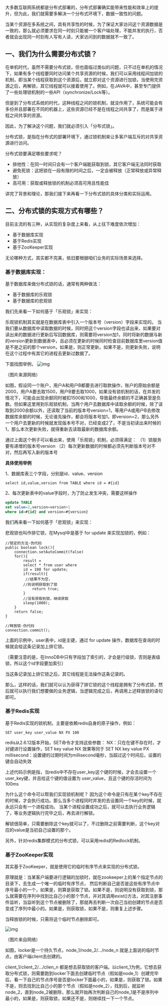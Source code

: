 大多数互联网系统都是分布式部署的，分布式部署确实能带来性能和效率上的提升，但为此，我们就需要多解决一个分布式环境下，数据一致性的问题。

当某个资源在多系统之间，具有共享性的时候，为了保证大家访问这个资源数据是一致的，那么就必须要求在同一时刻只能被一个客户端处理，不能并发的执行，否者就会出现同一时刻有人写有人读，大家访问到的数据就不一致了。
## 一、我们为什么需要分布式锁？
在单机时代，虽然不需要分布式锁，但也面临过类似的问题，只不过在单机的情况下，如果有多个线程要同时访问某个共享资源的时候，我们可以采用线程间加锁的机制，即当某个线程获取到这个资源后，就立即对这个资源进行加锁，当使用完资源之后，再解锁，其它线程就可以接着使用了。例如，在JAVA中，甚至专门提供了一些处理锁机制的一些API（synchronize/Lock等）。

但是到了分布式系统的时代，这种线程之间的锁机制，就没作用了，系统可能会有多份并且部署在不同的机器上，这些资源已经不是在线程之间共享了，而是属于进程之间共享的资源。

因此，为了解决这个问题，我们就必须引入「分布式锁」。

分布式锁，是指在分布式的部署环境下，通过锁机制来让多客户端互斥的对共享资源进行访问。

分布式锁要满足哪些要求呢？

- 排他性：在同一时间只会有一个客户端能获取到锁，其它客户端无法同时获取
- 避免死锁：这把锁在一段有限的时间之后，一定会被释放（正常释放或异常释放）
- 高可用：获取或释放锁的机制必须高可用且性能佳

讲完了背景和理论，那我们接下来再看一下分布式锁的具体分类和实际运用。

## 二、分布式锁的实现方式有哪些？
目前主流的有三种，从实现的复杂度上来看，从上往下难度依次增加：

- 基于数据库实现
- 基于Redis实现
- 基于ZooKeeper实现

无论哪种方式，其实都不完美，依旧要根据咱们业务的实际场景来选择。

### **基于数据库实现：**

基于数据库来做分布式锁的话，通常有两种做法：

- 基于数据库的乐观锁
- 基于数据库的悲观锁



我们先来看一下如何基于「乐观锁」来实现：

乐观锁机制其实就是在数据库表中引入一个版本号（version）字段来实现的。
当我们要从数据库中读取数据的时候，同时把这个version字段也读出来，如果要对读出来的数据进行更新后写回数据库，则需要将version加1，同时将新的数据与新的version更新到数据表中，且必须在更新的时候同时检查目前数据库里version值是不是之前的那个version，如果是，则正常更新。如果不是，则更新失败，说明在这个过程中有其它的进程去更新过数据了。

下面找图举例，
![img](https://mmbiz.qpic.cn/mmbiz_png/jgOJKOvxkeMkSfAg8y4Vjjnb9DtsATzck44VeDx0jY0EeztVVJBKoaoiapuCQ7AicIWKtPEiaxiacYCfDkOHfnmYzQ/640?wx_fmt=png&tp=webp&wxfrom=5&wx_lazy=1&wx_co=1)


（图片来源网络）

如图，假设同一个账户，用户A和用户B都要去进行取款操作，账户的原始余额是2000，用户A要去取1500，用户B要去取1000，如果没有锁机制的话，在并发的情况下，可能会出现余额同时被扣1500和1000，导致最终余额的不正确甚至是负数。但如果这里用到乐观锁机制，当两个用户去数据库中读取余额的时候，除了读取到2000余额以外，还读取了当前的版本号version=1，等用户A或用户B去修改数据库余额的时候，无论谁先操作，都会将版本号加1，即version=2，那么另外一个用户去更新的时候就发现版本号不对，已经变成2了，不是当初读出来时候的1，那么本次更新失败，就得重新去读取最新的数据库余额。

通过上面这个例子可以看出来，使用「乐观锁」机制，必须得满足：
（1）锁服务要有递增的版本号version
（2）每次更新数据的时候都必须先判断版本号对不对，然后再写入新的版本号

**具体使用举例**

1、数据库表三个字段，分别是id、value、version
 ```
 select id,value,version from TABLE where id = #{id}
 ```
 2、每次更新表中的value字段时，为了防止发生冲突，需要这样操作

```sql
update TABLE
set value=2,version=version+1
where id=#{id} and version=#{version}
```

我们再来看一下如何基于「悲观锁」来实现：

悲观锁也叫作排它锁，在Mysql中是基于 for update 来实现加锁的，例如：

```
//锁定的方法-伪代码
public boolean lock(){
    connection.setAutoCommit(false)
    for(){
        result = 
        select * from user where 
        id = 100 for update;
        if(result){
         //结果不为空，
        //则说明获取到了锁
            return true;
        }
        //没有获取到锁，继续获取
        sleep(1000);
    }
    return false;
}

//释放锁-伪代码
connection.commit();
```

上面的示例中，user表中，id是主键，通过 for update 操作，数据库在查询的时候就会给这条记录加上排它锁。


（需要注意的是，在InnoDB中只有字段加了索引的，才会是行级锁，否则是表级锁，所以这个id字段要加索引）

当这条记录加上排它锁之后，其它线程是无法操作这条记录的。

那么，这样的话，我们就可以认为获得了排它锁的这个线程是拥有了分布式锁，然后就可以执行我们想要做的业务逻辑，当逻辑完成之后，再调用上述释放锁的语句即可。

### **基于Redis实现**

基于Redis实现的锁机制，主要是依赖redis自身的原子操作，例如：

```redis
SET user_key user_value NX PX 100
```

redis从2.6.12版本开始，SET命令才支持这些参数：
NX：只在在键不存在时，才对键进行设置操作，SET key value NX 效果等同于 SET NX key value 
PX millisecond：设置键的过期时间为millisecond毫秒，当超过这个时间后，设置的键会自动失效

上述代码示例是指，当redis中不存在user_key这个键的时候，才会去设置一个user_key键，并且给这个键的值设置为 user_value，且这个键的存活时间为100ms

为什么这个命令可以帮我们实现锁机制呢？
因为这个命令是只有在某个key不存在的时候，才会执行成功。那么当多个进程同时并发的去设置同一个key的时候，就永远只会有一个进程成功。
当某个进程设置成功之后，就可以去执行业务逻辑了，等业务逻辑执行完毕之后，再去进行解锁。

解锁很简单，只需要删除这个key就可以了，不过删除之前需要判断，这个key对应的value是当初自己设置的那个。

另外，针对redis集群模式的分布式锁，可以采用redis的Redlock机制。

### **基于ZooKeeper实现**

其实基于ZooKeeper，就是使用它的临时有序节点来实现的分布式锁。

原理就是：当某客户端要进行逻辑的加锁时，就在zookeeper上的某个指定节点的目录下，去生成一个唯一的临时有序节点， 然后判断自己是否是这些有序节点中序号最小的一个，如果是，则算是获取了锁。如果不是，则说明没有获取到锁，那么就需要在序列中找到比自己小的那个节点，并对其调用exist()方法，对其注册事件监听，当监听到这个节点被删除了，那就再去判断一次自己当初创建的节点是否变成了序列中最小的。如果是，则获取锁，如果不是，则重复上述步骤。

当释放锁的时候，只需将这个临时节点删除即可。



![img](https://mmbiz.qpic.cn/mmbiz_png/jgOJKOvxkeMkSfAg8y4Vjjnb9DtsATzchLPmHjicVTCELeKvedR6ws0tz4PUUTm7MYOXib8cshMwPQ3G7ZTUaqmw/640?wx_fmt=png&tp=webp&wxfrom=5&wx_lazy=1&wx_co=1)

（图片来自网络）

如图，locker是一个持久节点，node_1/node_2/…/node_n 就是上面说的临时节点，由客户端client去创建的。

client_1/client_2/…/clien_n 都是想去获取锁的客户端。以client_1为例，它想去获取分布式锁，则需要跑到locker下面去创建临时节点（假如是node_1）创建完毕后，看一下自己的节点序号是否是locker下面最小的，如果是，则获取了锁。如果不是，则去找到比自己小的那个节点（假如是node_2），找到后，就监听node_2，直到node_2被删除，那么就开始再次判断自己的node_1是不是序列中最小的，如果是，则获取锁，如果还不是，则继续找一下一个节点。